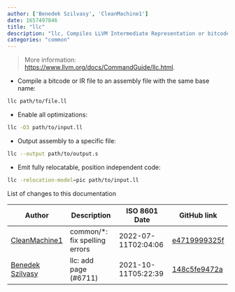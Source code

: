 ```yaml
---
author: ['Benedek Szilvasy', 'CleanMachine1']
date: 1657497846
title: "llc"
description: "llc, Compiles LLVM Intermediate Representation or bitcode to target-specific assembly language."
categories: "common"
---
```

> More information: <https://www.llvm.org/docs/CommandGuide/llc.html>.

- Compile a bitcode or IR file to an assembly file with the same base name:

```bash
llc path/to/file.ll
```

- Enable all optimizations:

```bash
llc -O3 path/to/input.ll
```

- Output assembly to a specific file:

```bash
llc --output path/to/output.s
```

- Emit fully relocatable, position independent code:

```bash
llc -relocation-model=pic path/to/input.ll
```
List of changes to this documentation


Author | Description | ISO 8601 Date | GitHub link
------|-----|-----|-----
[CleanMachine1](mailto:78213164+CleanMachine1@users.noreply.github.com) | common/*: fix spelling errors | 2022-07-11T02:04:06 | [e4719999325f](https://github.com/tldr-pages/tldr/commit/e4719999325f611503c2ad1dc7bea3e8ac25f557)
[Benedek Szilvasy](mailto:benedek.szilvasy@gmail.com) | llc: add page (#6711) | 2021-10-11T05:22:39 | [148c5fe9472a](https://github.com/tldr-pages/tldr/commit/148c5fe9472a5d29d39325682527053dff302eb1)

